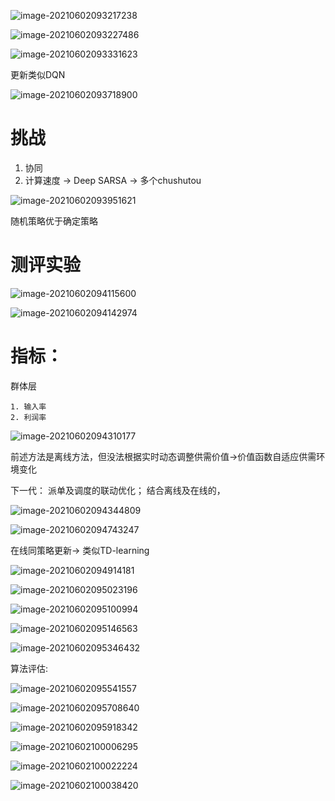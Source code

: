 ![image-20210602093217238](6-2-didi.assets/image-20210602093217238.png)

![image-20210602093227486](6-2-didi.assets/image-20210602093227486.png)

![image-20210602093331623](6-2-didi.assets/image-20210602093331623.png)

更新类似DQN



![image-20210602093718900](6-2-didi.assets/image-20210602093718900.png)

# 挑战

1.  协同
2.  计算速度 -> Deep SARSA -> 多个chushutou

![image-20210602093951621](6-2-didi.assets/image-20210602093951621.png)

随机策略优于确定策略



# 测评实验



![image-20210602094115600](6-2-didi.assets/image-20210602094115600.png)

![image-20210602094142974](6-2-didi.assets/image-20210602094142974.png)

# 指标：

群体层

	1. 输入率
 	2. 利润率

![image-20210602094310177](6-2-didi.assets/image-20210602094310177.png)



前述方法是离线方法，但没法根据实时动态调整供需价值->价值函数自适应供需环境变化



下一代： 派单及调度的联动优化； 结合离线及在线的，

![image-20210602094344809](6-2-didi.assets/image-20210602094344809.png)

![image-20210602094743247](6-2-didi.assets/image-20210602094743247.png)

在线同策略更新-> 类似TD-learning

![image-20210602094914181](6-2-didi.assets/image-20210602094914181.png)

![image-20210602095023196](6-2-didi.assets/image-20210602095023196.png)

![image-20210602095100994](6-2-didi.assets/image-20210602095100994.png)

![image-20210602095146563](6-2-didi.assets/image-20210602095146563.png)

![image-20210602095346432](6-2-didi.assets/image-20210602095346432.png)

算法评估: 

![image-20210602095541557](6-2-didi.assets/image-20210602095541557.png)

![image-20210602095708640](6-2-didi.assets/image-20210602095708640.png)

![image-20210602095918342](6-2-didi.assets/image-20210602095918342.png)

![image-20210602100006295](6-2-didi.assets/image-20210602100006295.png)

![image-20210602100022224](6-2-didi.assets/image-20210602100022224.png)

![image-20210602100038420](6-2-didi.assets/image-20210602100038420.png)